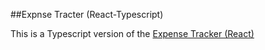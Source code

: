 ##Expnse Tracter (React-Typescript)

This is a Typescript version of the [Expense Tracker (React)](https://github.com/bradtraversy/expense-tracker-react)
